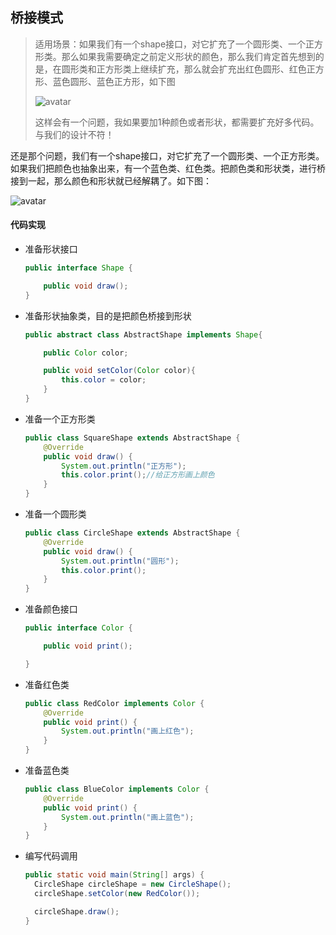 ## 桥接模式

> 适用场景：如果我们有一个shape接口，对它扩充了一个圆形类、一个正方形类。那么如果我需要确定之前定义形状的颜色，那么我们肯定首先想到的是，在圆形类和正方形类上继续扩充，那么就会扩充出红色圆形、红色正方形、蓝色圆形、蓝色正方形，如下图
>
> ![avatar](../images/1314.png)
>
> 这样会有一个问题，我如果要加1种颜色或者形状，都需要扩充好多代码。与我们的设计不符！



还是那个问题，我们有一个shape接口，对它扩充了一个圆形类、一个正方形类。如果我们把颜色也抽象出来，有一个蓝色类、红色类。把颜色类和形状类，进行桥接到一起，那么颜色和形状就已经解耦了。如下图：

![avatar](../images/1173.png)



#### 代码实现

- 准备形状接口

  ```java
  public interface Shape {
  
      public void draw();
  }
  ```

  

- 准备形状抽象类，目的是把颜色桥接到形状

  ```java
  public abstract class AbstractShape implements Shape{
  
      public Color color;
  
      public void setColor(Color color){
          this.color = color;
      }
  }
  ```

- 准备一个正方形类

  ```java
  public class SquareShape extends AbstractShape {
      @Override
      public void draw() {
          System.out.println("正方形");
          this.color.print();//给正方形画上颜色
      }
  }
  ```

- 准备一个圆形类

  ```java
  public class CircleShape extends AbstractShape {
      @Override
      public void draw() {
          System.out.println("圆形");
          this.color.print();
      }
  }
  ```

- 准备颜色接口

  ```java
  public interface Color {
  
      public void print();
  
  }
  ```

- 准备红色类

  ```java
  public class RedColor implements Color {
      @Override
      public void print() {
          System.out.println("画上红色");
      }
  }
  ```

- 准备蓝色类

  ```java
  public class BlueColor implements Color {
      @Override
      public void print() {
          System.out.println("画上蓝色");
      }
  }
  ```

- 编写代码调用

  ```java
  public static void main(String[] args) {
    CircleShape circleShape = new CircleShape();
    circleShape.setColor(new RedColor());
  
    circleShape.draw();
  }
  ```

  